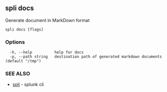 ## spli docs

Generate document in MarkDown format

```
spli docs [flags]
```

### Options

```
  -h, --help          help for docs
  -p, --path string   destination path of generated markdown documents (default "/tmp")
```

### SEE ALSO

* [spli](spli.md)	 - splunk cli

